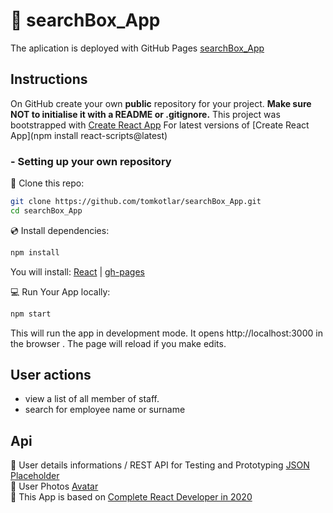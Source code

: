 
# :rocket: searchBox_App

The aplication is deployed with GitHub Pages  [searchBox_App](https://tomkotlar.github.io/searchBox_App/)


## Instructions

On GitHub create your own **public** repository for your project. **Make sure NOT to initialise it with a README or .gitignore.**
This project was bootstrapped with [Create React App](https://github.com/facebook/create-react-app)
For latest versions of [Create React App](npm install react-scripts@latest)



### - Setting up your own repository

:dvd: Clone this repo:

```bash
git clone https://github.com/tomkotlar/searchBox_App.git
cd searchBox_App

```

:cd: Install dependencies: 

```bash
npm install 

```
You will install:
[React](https://reactjs.org) | [gh-pages](https://github.com/gitname/react-gh-pages)  <br />


:computer: Run Your App locally: 

```bash
npm start

```
This will run the app in development mode. It opens http://localhost:3000 in the browser . The page will reload if you make edits.

## User actions
- view a list of all member of staff.
- search for employee name or surname


## Api 
:newspaper: User details informations / REST API for Testing and Prototyping [JSON Placeholder](https://jsonplaceholder.typicode.com/users)<br />
:bust_in_silhouette: User Photos [Avatar](https://pravatar.cc/)<br />
:green_book: This App is based on [Complete React Developer in 2020](https://www.udemy.com/course/complete-react-developer-zero-to-mastery/)
